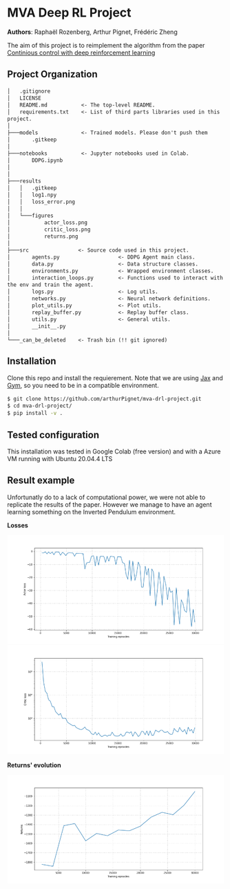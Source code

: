MVA Deep RL Project
==============================

**Authors**: Raphaël Rozenberg, Arthur Pignet,  Frédéric Zheng

The aim of this project is to reimplement the algorithm from the paper [Continious control with deep reinforcement learning](https://arxiv.org/pdf/1509.02971.pdf) 

Project Organization
------------
    │   .gitignore
    │   LICENSE
    │   README.md           <- The top-level README.
    │   requirements.txt    <- List of third parts libraries used in this project.
    │
    ├───models              <- Trained models. Please don't push them
    │       .gitkeep
    │
    ├───notebooks           <- Jupyter notebooks used in Colab.
    │       DDPG.ipynb
    │       
    │
    ├───results
    │   │   .gitkeep
    │   │   log1.npy
    │   │   loss_error.png
    │   │
    │   └───figures
    │           actor_loss.png
    │           critic_loss.png
    │           returns.png
    │
    ├───src                <- Source code used in this project.
    │       agents.py                   <- DDPG Agent main class.
    │       data.py                     <- Data structure classes.
    │       environments.py             <- Wrapped environment classes.
    │       interaction_loops.py        <- Functions used to interact with the env and train the agent.
    │       logs.py                     <- Log utils.
    │       networks.py                 <- Neural network definitions.
    │       plot_utils.py               <- Plot utils.
    │       replay_buffer.py            <- Replay buffer class.
    │       utils.py                    <- General utils.
    │       __init__.py
    │
    └───_can_be_deleted    <- Trash bin (!! git ignored)


Installation 
---------------

Clone this repo and install the requierement. Note that we are using [Jax](https://jax.readthedocs.io/en/latest/) and [Gym](https://gym.openai.com/), so you need to be in a compatible environment. 

```bash
$ git clone https://github.com/arthurPignet/mva-drl-project.git
$ cd mva-drl-project/
$ pip install -v .
```

Tested configuration
---------------
This installation was tested in Google Colab (free version) and with a Azure VM running with Ubuntu 20.04.4 LTS

Result example
---------------

Unfortunatly do to a lack of computational power, we were not able to replicate the results of the paper. However we manage to have an agent learning something on the Inverted Pendulum environment.

**Losses**

![Actor loss](https://github.com/arthurPignet/mva-drl-project/blob/main/results/figures/actor_loss.png)
![Critic loss](https://github.com/arthurPignet/mva-drl-project/blob/main/results/figures/critic_loss.png)

**Returns' evolution** 

![Returns](https://github.com/arthurPignet/mva-drl-project/blob/main/results/figures/returns.png)

